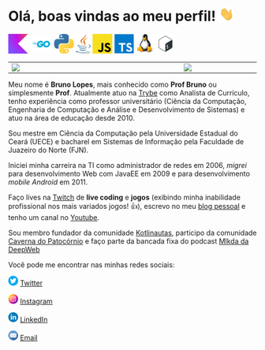# Olá, boas vindas ao meu perfil! <img src="https://raw.githubusercontent.com/brunolopesjn/brunolopesjn/main/img/hi.gif" width="30px">

<code><img height="40" alt="Kotlin" src="https://raw.githubusercontent.com/brunolopesjn/brunolopesjn/main/img/kotlin.jpg"></code>
<code><img height="40" alt="Go" src="https://raw.githubusercontent.com/brunolopesjn/brunolopesjn/main/img/golang.png"></code>
<code><img height="40" alt="Python" src="https://raw.githubusercontent.com/brunolopesjn/brunolopesjn/main/img/python.png"></code>
<code><img height="40" alt="Java" src="https://raw.githubusercontent.com/brunolopesjn/brunolopesjn/main/img/java.png"></code>
<code><img height="40" alt="JavaScript" src="https://raw.githubusercontent.com/brunolopesjn/brunolopesjn/main/img/javascript.png"></code>
<code><img height="40" alt="TypeScript" src="https://raw.githubusercontent.com/brunolopesjn/brunolopesjn/main/img/typescript.png"></code>
<code><img height="40" alt="GNU/Linux" src="https://raw.githubusercontent.com/brunolopesjn/brunolopesjn/main/img/linux-logo.png"></code>
<code><img height="40" alt="ZSH" src="https://raw.githubusercontent.com/brunolopesjn/brunolopesjn/main/img/shell.png"></code>

<center>
  <table>
    <tr>
        <td><img width="335px" align="left" src="https://github-readme-stats.vercel.app/api/top-langs/?username=brunolopesjn&hide=html&layout=compact&theme=swift" /></td>
        <td><img width="400px" align="left" src="https://github-readme-stats.vercel.app/api?username=brunolopesjn&theme=swift"/></td>
    </tr>   
  </table>
</center> 


Meu nome é **Bruno Lopes**, mais conhecido como **Prof Bruno** ou simplesmente **Prof**. Atualmente atuo na [Trybe](https://betrybe.com) como Analista de Currículo, tenho experiência como professor universitário (Ciência da Computação, Engenharia de Computação e Análise e Desenvolvimento de Sistemas) e atuo na área de educação desde 2010.

Sou mestre em Ciência da Computação pela Universidade Estadual do Ceará (UECE) e bacharel em Sistemas de Informação pela Faculdade de Juazeiro do Norte (FJN).

Iniciei minha carreira na TI como administrador de redes em 2006, _migrei_ para desenvolvimento Web com JavaEE em 2009 e para desenvolvimento _mobile Android_ em 2011.

Faço lives na [Twitch](https://twitch.tv/profbrunolopes) de **live coding** e **jogos** (exibindo minha inabilidade profissional nos mais variados jogos! 👍), escrevo no meu [blog pessoal](https://profbrunolopes.dev.br) e tenho um canal no [Youtube](https://youtube.com/brunolopesjn).

Sou membro fundador da comunidade [Kotlinautas](https://kotlinautas.dev), participo da comunidade [Caverna do Patocórnio](https://caverna.live/) e faço parte da bancada fixa do podcast [Mlkda da DeepWeb](https://anchor.fm/mlkda-da-deepweb)

Você pode me encontrar nas minhas redes sociais:

<a href="https://twitter.com/profbrunolopes"><img src="https://raw.githubusercontent.com/brunolopesjn/brunolopesjn/main/img/twitter.png" width="20"></img></a> [Twitter](https://twitter.com/profbrunolopes)

<a href="https://www.instagram.com/profbrunolopes/"><img src="https://raw.githubusercontent.com/brunolopesjn/brunolopesjn/main/img/instagram.png" width="20"></img></a> [Instagram](https://www.instagram.com/brunolopesjn)

<a href="https://www.linkedin.com/in/profbrunolopes"><img src="https://raw.githubusercontent.com/brunolopesjn/brunolopesjn/main/img/linkedin.png" width="20"></img></a> [LinkedIn](https://www.linkedin.com/in/profbrunolopes)

<a href="mailto:contato@profbrunolopes.dev.br"><img src="https://raw.githubusercontent.com/brunolopesjn/brunolopesjn/main/img/email.png" width="20"></img></a> [Email](mailto:contato@profbrunolopes.dev.br)
